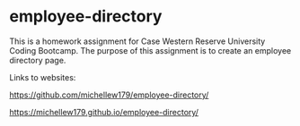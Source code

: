 # employee-directory

This is a homework assignment for Case Western Reserve University Coding Bootcamp. The purpose of this assignment is to create an employee directory page.

Links to websites:

https://github.com/michellew179/employee-directory/

https://michellew179.github.io/employee-directory/


